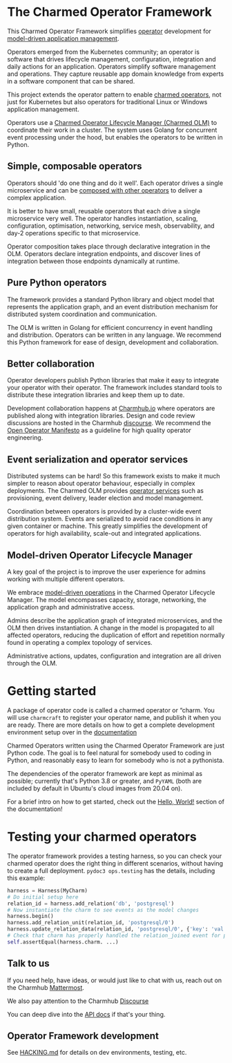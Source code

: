 # The Charmed Operator Framework

This Charmed Operator Framework simplifies [operator](https://charmhub.io/about) development
for [model-driven application management](https://juju.is/model-driven-operations).

Operators emerged from the Kubernetes community; an operator is software that drives lifecycle
management, configuration, integration and daily actions for an application. Operators simplify
software management and operations. They capture reusable app domain knowledge from experts in a
software component that can be shared.

This project extends the operator pattern to enable
[charmed operators](https://juju.is/universal-operators), not just for Kubernetes but also
operators for traditional Linux or Windows application management.

Operators use a [Charmed Operator Lifecycle Manager
(Charmed OLM)](https://juju.is/operator-lifecycle-manager) to coordinate their work in a cluster.
The system uses Golang for concurrent event processing under the hood, but enables the operators to
be written in Python.

## Simple, composable operators

Operators should 'do one thing and do it well'. Each operator drives a single microservice and can
be [composed with other operators](https://juju.is/integration) to deliver a complex application.

It is better to have small, reusable operators that each drive a single microservice very well.
The operator handles instantiation, scaling, configuration, optimisation, networking, service mesh,
observability, and day-2 operations specific to that microservice.

Operator composition takes place through declarative integration in the OLM. Operators declare
integration endpoints, and discover lines of integration between those endpoints dynamically at
runtime.

## Pure Python operators

The framework provides a standard Python library and object model that represents the application
graph, and an event distribution mechanism for distributed system coordination and communication.

The OLM is written in Golang for efficient concurrency in event handling and distribution.
Operators can be written in any language. We recommend this Python framework for ease of design,
development and collaboration.

## Better collaboration

Operator developers publish Python libraries that make it easy to integrate your operator with
their operator. The framework includes standard tools to distribute these integration libraries and
keep them up to date.

Development collaboration happens at [Charmhub.io](https://charmhub.io/) where operators are
published along with integration libraries. Design and code review discussions are hosted in the
Charmhub [discourse]. We recommend the [Open Operator Manifesto](https://charmhub.io/manifesto)
as a guideline for high quality operator engineering.

## Event serialization and operator services

Distributed systems can be hard! So this framework exists to make it much simpler to reason about
operator behaviour, especially in complex deployments. The Charmed OLM provides
[operator services](https://juju.is/operator-services) such as provisioning, event delivery,
leader election and model management.

Coordination between operators is provided by a cluster-wide event distribution system. Events are
serialized to avoid race conditions in any given container or machine. This greatly simplifies the
development of operators for high availability, scale-out and integrated applications.

## Model-driven Operator Lifecycle Manager

A key goal of the project is to improve the user experience for admins working with multiple
different operators.

We embrace [model-driven operations](https://juju.is/model-driven-operations) in the Charmed
Operator Lifecycle Manager. The model encompasses capacity, storage, networking, the application
graph and administrative access.

Admins describe the application graph of integrated microservices, and the OLM then drives
instantiation. A change in the model is propagated to all affected operators, reducing the
duplication of effort and repetition normally found in operating a complex topology of services.

Administrative actions, updates, configuration and integration are all driven through the OLM.

# Getting started

A package of operator code is called a charmed operator or “charm. You will use `charmcraft` to
register your operator name, and publish it when you are ready. There are more details on how to
get a complete development environment setup over in the
[documentation](https://juju.is/docs/sdk/dev-setup)

Charmed Operators written using the Charmed Operator Framework are just Python code. The goal
is to feel natural for somebody used to coding in Python, and reasonably easy to learn for somebody
who is not a pythonista.

The dependencies of the operator framework are kept as minimal as possible; currently that's Python
3.8 or greater, and `PyYAML` (both are included by default in Ubuntu's cloud images from 20.04 on).

For a brief intro on how to get started, check out the
[Hello, World!](https://juju.is/docs/sdk/hello-world) section of the documentation!

# Testing your charmed operators

The operator framework provides a testing harness, so you can check your charmed operator does the
right thing in different scenarios, without having to create a full deployment.
`pydoc3 ops.testing` has the details, including this example:

```python
harness = Harness(MyCharm)
# Do initial setup here
relation_id = harness.add_relation('db', 'postgresql')
# Now instantiate the charm to see events as the model changes
harness.begin()
harness.add_relation_unit(relation_id, 'postgresql/0')
harness.update_relation_data(relation_id, 'postgresql/0', {'key': 'val'})
# Check that charm has properly handled the relation_joined event for postgresql/0
self.assertEqual(harness.charm. ...)
```

## Talk to us

If you need help, have ideas, or would just like to chat with us, reach out on
the Charmhub [Mattermost].

We also pay attention to the Charmhub [Discourse]

You can deep dive into the [API docs] if that's your thing.

[discourse]: https://discourse.charmhub.io
[api docs]: https://ops.rtfd.io/
[sdk docs]: https://juju.is/docs/sdk
[mattermost]: https://chat.charmhub.io/charmhub/channels/charm-dev

## Operator Framework development

See [HACKING.md](HACKING.md) for details on dev environments, testing, etc.

